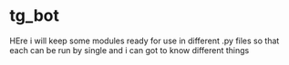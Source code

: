 # tg_bot
HEre i will keep some modules ready for use in different .py files so that each can be run by single and i can got to know different things
